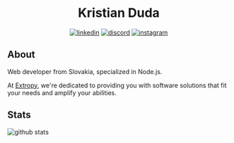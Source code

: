 <div align="center">

# Kristian Duda

[![linkedin](https://img.shields.io/badge/linkedin-0A66C2?&style=for-the-badge&logo=linkedin&logoColor=white)](https://www.linkedin.com/in/kristianduda)
[![discord](https://img.shields.io/badge/Discord-5865F2?style=for-the-badge&logo=discord&logoColor=white)](https://discord.com/users/796422354322325564)
[![instagram](https://img.shields.io/badge/Instagram-E4405F?style=for-the-badge&logo=instagram&logoColor=white)](https://www.instagram.com/krstn_duda)
<!-- [![strava](https://img.shields.io/badge/strava-FC4C02?style=for-the-badge&logo=strava&logoColor=white)](https://www.strava.com/athletes/kristianduda) -->

</div>

## About
Web developer from Slovakia, specialized in Node.js.

At [Extropy](https://extropy.sk/), we're dedicated to providing you with software solutions that fit your needs and amplify your abilities.

## Stats
![github stats](https://github-readme-stats.vercel.app/api?username=kristianduda&theme=github_dark_dimmed&show_icons=true&count_private=true&include_all_commits=true&hide_rank=true&hide=&line_height=24)
